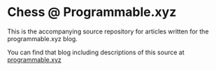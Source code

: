 # Chess @ Programmable.xyz

This is the accompanying source repository for articles written for the programmable.xyz blog.

You can find that blog including descriptions of this source at [programmable.xyz](https://www.programmable.xyz)

